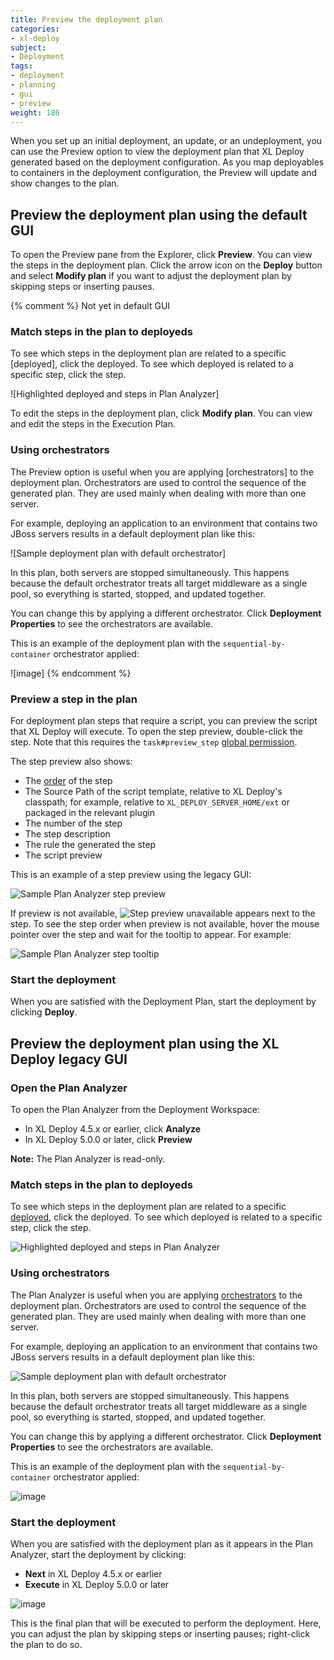 ```yaml
---
title: Preview the deployment plan
categories:
- xl-deploy
subject:
- Deployment
tags:
- deployment
- planning
- gui
- preview
weight: 186
---
```


When you set up an initial deployment, an update, or an undeployment, you can use the Preview option to view the deployment plan that XL Deploy generated based on the deployment configuration. As you map deployables to containers in the deployment configuration, the Preview will update and show changes to the plan.

## Preview the deployment plan using the default GUI

To open the Preview pane from the Explorer, click **Preview**. You can view the steps in the deployment plan.
Click the arrow icon on the **Deploy** button and select **Modify plan** if you want to adjust the deployment plan by skipping steps or inserting pauses.

{% comment %}
Not yet in default GUI

### Match steps in the plan to deployeds

To see which steps in the deployment plan are related to a specific [deployed], click the deployed. To see which deployed is related to a specific step, click the step.

![Highlighted deployed and steps in Plan Analyzer]

To edit the steps in the deployment plan, click **Modify plan**. You can view and edit the steps in the Execution Plan.

### Using orchestrators

The Preview option is useful when you are applying [orchestrators] to the deployment plan. Orchestrators are used to control the sequence of the generated plan. They are used mainly when dealing with more than one server.

For example, deploying an application to an environment that contains two JBoss servers results in a default deployment plan like this:

![Sample deployment plan with default orchestrator]

In this plan, both servers are stopped simultaneously. This happens because the default orchestrator treats all target middleware as a single pool, so everything is started, stopped, and updated together.

You can change this by applying a different orchestrator. Click **Deployment Properties** to see the orchestrators are available.

This is an example of the deployment plan with the `sequential-by-container` orchestrator applied:

![image]
{% endcomment %}


### Preview a step in the plan

For deployment plan steps that require a script, you can preview the script that XL Deploy will execute. To open the step preview, double-click the step. Note that this requires the `task#preview_step` [global permission](/xl-deploy/concept/roles-and-permissions-in-xl-deploy.html#global-permissions).

The step preview also shows:

* The [order](/xl-deploy/concept/steps-and-steplists-in-xl-deploy.html#steplist) of the step
* The Source Path of the script template, relative to XL Deploy's classpath; for example, relative to `XL_DEPLOY_SERVER_HOME/ext` or packaged in the relevant plugin
* The number of the step
* The step description
* The rule the generated the step
* The script preview

This is an example of a step preview using the legacy GUI:

![Sample Plan Analyzer step preview](images/planalyzer-datasource.png)

If preview is not available, ![Step preview unavailable](/images/button_step_preview_unavailable.png) appears next to the step. To see the step order when preview is not available, hover the mouse pointer over the step and wait for the tooltip to appear. For example:

![Sample Plan Analyzer step tooltip](images/planalyzer-tooltip.png)

### Start the deployment

When you are satisfied with the Deployment Plan, start the deployment by clicking **Deploy**.

## Preview the deployment plan using the XL Deploy legacy GUI

### Open the Plan Analyzer

To open the Plan Analyzer from the Deployment Workspace:

* In XL Deploy 4.5.x or earlier, click **Analyze**
* In XL Deploy 5.0.0 or later, click **Preview**

**Note:** The Plan Analyzer is read-only.

### Match steps in the plan to deployeds

To see which steps in the deployment plan are related to a specific [deployed](/xl-deploy/concept/understanding-deployables-and-deployeds.html), click the deployed. To see which deployed is related to a specific step, click the step.

![Highlighted deployed and steps in Plan Analyzer](images/planalyzer-clickondeployed.png)

### Using orchestrators

The Plan Analyzer is useful when you are applying [orchestrators](/xl-deploy/concept/types-of-orchestrators-in-xl-deploy.html) to the deployment plan. Orchestrators are used to control the sequence of the generated plan. They are used mainly when dealing with more than one server.

For example, deploying an application to an environment that contains two JBoss servers results in a default deployment plan like this:

![Sample deployment plan with default orchestrator](images/planalyzer-twoservers.png)

In this plan, both servers are stopped simultaneously. This happens because the default orchestrator treats all target middleware as a single pool, so everything is started, stopped, and updated together.

You can change this by applying a different orchestrator. Click **Deployment Properties** to see the orchestrators are available.

This is an example of the deployment plan with the `sequential-by-container` orchestrator applied:

![image](images/planalyzer-onebyone.png)

### Start the deployment

When you are satisfied with the deployment plan as it appears in the Plan Analyzer, start the deployment by clicking:

* **Next** in XL Deploy 4.5.x or earlier
* **Execute** in XL Deploy 5.0.0 or later

![image](images/planalyzer-deploy.png)

This is the final plan that will be executed to perform the deployment. Here, you can adjust the plan by skipping steps or inserting pauses; right-click the plan to do so.
